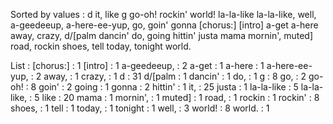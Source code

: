 Sorted by values :
d it, like g go-oh! rockin' world! la-la-like la-la-like, well, a-geedeeup, a-here-ee-yup, go, goin' gonna [chorus:] [intro] a-get a-here away, crazy, d/[palm dancin' do, going hittin' justa mama mornin', muted] road, rockin shoes, tell today, tonight world. 

List :
[chorus:] : 1
[intro] : 1
a-geedeeup, : 2
a-get : 1
a-here : 1
a-here-ee-yup, : 2
away, : 1
crazy, : 1
d : 31
d/[palm : 1
dancin' : 1
do, : 1
g : 8
go, : 2
go-oh! : 8
goin' : 2
going : 1
gonna : 2
hittin' : 1
it, : 25
justa : 1
la-la-like : 5
la-la-like, : 5
like : 20
mama : 1
mornin', : 1
muted] : 1
road, : 1
rockin : 1
rockin' : 8
shoes, : 1
tell : 1
today, : 1
tonight : 1
well, : 3
world! : 8
world. : 1
